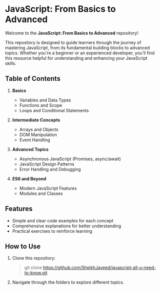 
# JavaScript: From Basics to Advanced  

Welcome to the **JavaScript: From Basics to Advanced** repository!  

This repository is designed to guide learners through the journey of mastering JavaScript, from its fundamental building blocks to advanced topics. Whether you're a beginner or an experienced developer, you'll find this resource helpful for understanding and enhancing your JavaScript skills.  

## Table of Contents  

1. **Basics**  
   - Variables and Data Types  
   - Functions and Scope  
   - Loops and Conditional Statements  

2. **Intermediate Concepts**  
   - Arrays and Objects  
   - DOM Manipulation  
   - Event Handling  

3. **Advanced Topics**  
   - Asynchronous JavaScript (Promises, async/await)  
   - JavaScript Design Patterns  
   - Error Handling and Debugging  

4. **ES6 and Beyond**  
   - Modern JavaScript Features  
   - Modules and Classes  

## Features  

- Simple and clear code examples for each concept  
- Comprehensive explanations for better understanding  
- Practical exercises to reinforce learning  

## How to Use  

1. Clone this repository:  
   > git clone https://github.com/SheikhJaveed/javascript-all-u-need-to-know.git
2. Navigate through the folders to explore different topics.
